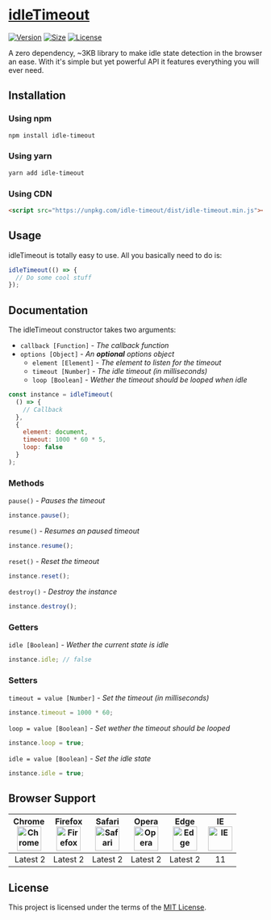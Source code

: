 # [idleTimeout](https://github.com/jacobmllr95/idle-timeout/)

[![Version](https://badgen.net/npm/v/idle-timeout)](https://www.npmjs.com/package/idle-timeout/)
[![Size](https://badgen.net/bundlephobia/min/idle-timeout)](https://bundlephobia.com/result?p=idle-timeout)
[![License](https://badgen.net/npm/license/idle-timeout)](https://github.com/jacobmllr95/idle-timeout/blob/master/LICENSE)

A zero dependency, ~3KB library to make idle state detection in the browser an ease. With it's simple but yet powerful API it features everything you will ever need.

## Installation

### Using npm

```bash
npm install idle-timeout
```

### Using yarn

```bash
yarn add idle-timeout
```

### Using CDN

```html
<script src="https://unpkg.com/idle-timeout/dist/idle-timeout.min.js"></script>
```

## Usage

idleTimeout is totally easy to use. All you basically need to do is:

```javascript
idleTimeout(() => {
  // Do some cool stuff
});
```

## Documentation

The idleTimeout constructor takes two arguments:

- `callback [Function]` - _The callback function_
- `options [Object]` - _An **optional** options object_
  - `element [Element]` - _The element to listen for the timeout_
  - `timeout [Number]` - _The idle timeout (in milliseconds)_
  - `loop [Boolean]` - _Wether the timeout should be looped when idle_

```javascript
const instance = idleTimeout(
  () => {
    // Callback
  },
  {
    element: document,
    timeout: 1000 * 60 * 5,
    loop: false
  }
);
```

### Methods

`pause()` - _Pauses the timeout_

```javascript
instance.pause();
```

`resume()` - _Resumes an paused timeout_

```javascript
instance.resume();
```

`reset()` - _Reset the timeout_

```javascript
instance.reset();
```

`destroy()` - _Destroy the instance_

```javascript
instance.destroy();
```

### Getters

`idle [Boolean]` - _Wether the current state is idle_

```javascript
instance.idle; // false
```

### Setters

`timeout = value [Number]` - _Set the timeout (in milliseconds)_

```javascript
instance.timeout = 1000 * 60;
```

`loop = value [Boolean]` - _Set wether the timeout should be looped_

```javascript
instance.loop = true;
```

`idle = value [Boolean]` - _Set the idle state_

```javascript
instance.idle = true;
```

## Browser Support

| Chrome<br><img src="https://cdn.rawgit.com/alrra/browser-logos/master/src/chrome/chrome.svg" width="48" height="48" alt="Chrome"> | Firefox<br><img src="https://cdn.rawgit.com/alrra/browser-logos/master/src/firefox/firefox.svg" width="48" height="48" alt="Firefox"> | Safari<br><img src="https://cdn.rawgit.com/alrra/browser-logos/master/src/safari/safari_128x128.png" width="48" height="48" alt="Safari"> | Opera<br><img src="https://cdn.rawgit.com/alrra/browser-logos/master/src/opera/opera.svg" width="48" height="48" alt="Opera"> | Edge<br><img src="https://cdn.rawgit.com/alrra/browser-logos/master/src/edge/edge.svg" width="48" height="48" alt="Edge"> | IE<br><img src="https://cdn.rawgit.com/alrra/browser-logos/master/src/archive/internet-explorer_9-11/internet-explorer_9-11.svg" width="48" height="48" alt="IE"> |
| :-------------------------------------------------------------------------------------------------------------------------------: | :-----------------------------------------------------------------------------------------------------------------------------------: | :---------------------------------------------------------------------------------------------------------------------------------------: | :---------------------------------------------------------------------------------------------------------------------------: | :-----------------------------------------------------------------------------------------------------------------------: | :---------------------------------------------------------------------------------------------------------------------------------------------------------------: |
|                                                              Latest 2                                                             |                                                               Latest 2                                                                |                                                                 Latest 2                                                                  |                                                           Latest 2                                                            |                                                         Latest 2                                                          |                                                                                11                                                                                 |

## License

This project is licensed under the terms of the [MIT License](LICENSE).

